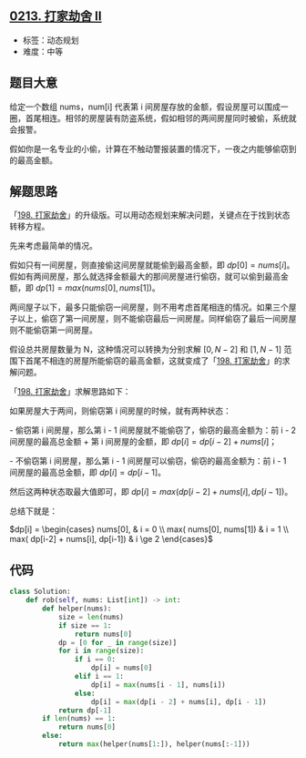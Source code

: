 ## [0213. 打家劫舍 II](https://leetcode-cn.com/problems/house-robber-ii/)

- 标签：动态规划
- 难度：中等

## 题目大意

给定一个数组 nums，num[i] 代表第 i 间房屋存放的金额，假设房屋可以围成一圈，首尾相连。相邻的房屋装有防盗系统，假如相邻的两间房屋同时被偷，系统就会报警。

假如你是一名专业的小偷，计算在不触动警报装置的情况下，一夜之内能够偷窃到的最高金额。

## 解题思路

「[198. 打家劫舍](https://leetcode-cn.com/problems/house-robber)」的升级版。可以用动态规划来解决问题，关键点在于找到状态转移方程。

先来考虑最简单的情况。

假如只有一间房屋，则直接偷这间房屋就能偷到最高金额，即 $dp[0] = nums[i]$。假如有两间房屋，那么就选择金额最大的那间房屋进行偷窃，就可以偷到最高金额，即 $dp[1] = max(nums[0], nums[1])$。

两间屋子以下，最多只能偷窃一间房屋，则不用考虑首尾相连的情况。如果三个屋子以上，偷窃了第一间房屋，则不能偷窃最后一间房屋。同样偷窃了最后一间房屋则不能偷窃第一间房屋。

假设总共房屋数量为 N，这种情况可以转换为分别求解 $[0, N - 2]$ 和 $[1, N - 1]$ 范围下首尾不相连的房屋所能偷窃的最高金额，这就变成了「[198. 打家劫舍](https://leetcode-cn.com/problems/house-robber)」的求解问题。

「[198. 打家劫舍](https://leetcode-cn.com/problems/house-robber)」求解思路如下：

如果房屋大于两间，则偷窃第 i 间房屋的时候，就有两种状态：

\- 偷窃第 i 间房屋，那么第 i - 1 间房屋就不能偷窃了，偷窃的最高金额为：前 i - 2 间房屋的最高总金额 + 第 i 间房屋的金额，即 $dp[i] = dp[i-2] + nums[i]$；

\- 不偷窃第 i 间房屋，那么第 i - 1 间房屋可以偷窃，偷窃的最高金额为：前 i - 1 间房屋的最高总金额，即 $dp[i] = dp[i-1]$。

然后这两种状态取最大值即可，即 $dp[i] = max( dp[i-2] + nums[i], dp[i-1])$。

总结下就是：

$dp[i] = \begin{cases} nums[0], &  i = 0 \\ max( nums[0], nums[1]) & i = 1 \\ max( dp[i-2] + nums[i], dp[i-1]) & i \ge 2 \end{cases}$

## 代码

```Python
class Solution:
    def rob(self, nums: List[int]) -> int:
        def helper(nums):
            size = len(nums)
            if size == 1:
                return nums[0]
            dp = [0 for _ in range(size)]
            for i in range(size):
                if i == 0:
                    dp[i] = nums[0]
                elif i == 1:
                    dp[i] = max(nums[i - 1], nums[i])
                else:
                    dp[i] = max(dp[i - 2] + nums[i], dp[i - 1])
            return dp[-1]
        if len(nums) == 1:
            return nums[0]
        else:
            return max(helper(nums[1:]), helper(nums[:-1]))
```

